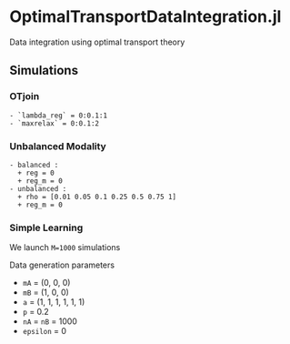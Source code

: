 # OptimalTransportDataIntegration.jl

Data integration using optimal transport theory

## Simulations

### OTjoin

	- `lambda_reg` = 0:0.1:1
	- `maxrelax` = 0:0.1:2

### Unbalanced Modality

    - balanced : 
      + reg = 0
      + reg_m = 0 
    - unbalanced : 
      + rho = [0.01 0.05 0.1 0.25 0.5 0.75 1]
      + reg_m = 0
 
### Simple Learning

We launch `M=1000` simulations 
		
Data generation parameters

- `mA` = (0, 0, 0)
- `mB` = (1, 0, 0)
- `a` = (1, 1, 1, 1, 1, 1)
- `p` = 0.2 
- `nA` = `nB` = 1000
- `epsilon` = 0

